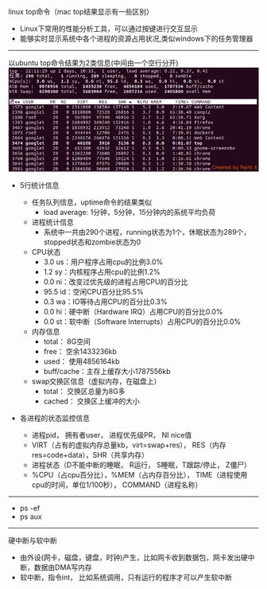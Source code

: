linux top命令（mac top结果显示有一些区别）

+ Linux下常用的性能分析工具，可以通过按键进行交互显示
+ 能够实时显示系统中各个进程的资源占用状况,类似windows下的任务管理器
---
以ubuntu top命令结果为2类信息(中间由一个空行分开)
![image](top.png)

+ 5行统计信息
  + 任务队列信息，uptime命令的结果类似
    + load average: 1分钟，5分钟，15分钟内的系统平均负荷
  + 进程统计信息
    + 系统中一共由290个进程，running状态为1个，休眠状态为289个， stopped状态和zombie状态为0
  + CPU状态
    + 3.0 us：用户程序占用cpu的比例3.0%
    + 1.2 sy：内核程序占用cpu的比例1.2%
    + 0.0 ni：改变过优先级的进程占用CPU的百分比
    + 95.5 id：空闲CPU百分比95.5%
    + 0.3 wa：IO等待占用CPU的百分比0.3%
    + 0.0 hi：硬中断（Hardware IRQ）占用CPU的百分比0.0%
    + 0.0 st：软中断（Software Interrupts）占用CPU的百分比0.0%
  + 内存信息
    + total： 8G空间
    + free： 空余1433236kb
    + used： 使用4856164kb
    + buff/cache：主存上缓存大小1787556kb
  + swap交换区信息（虚拟内存，在磁盘上）
    + total： 交换区总量为8G多
    + cached： 交换区上缓冲的大小

+ 各进程的状态监控信息
  + 进程pid， 拥有者user， 进程优先级PR， NI nice值
  + VIRT（占有的虚拟内存总量kb，virt=swap+res）， RES（内存res=code+data），SHR（共享内存）
  + 进程状态（D不能中断的睡眠， R运行， S睡眠，T跟踪/停止， Z僵尸）
  + %CPU（占cpu百分比），%MEM（占内存百分比）， TIME（进程使用cpu的时间，单位1/100秒）， COMMAND（进程名称）

---
+ ps -ef
+ ps aux

---
硬中断与软中断
+ 由外设(网卡，磁盘，键盘，时钟)产生，比如网卡收到数据包，网卡发出硬中断，数据由DMA写内存
+ 软中断，指令int， 比如系统调用，只有运行的程序才可以产生软中断
